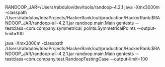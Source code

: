 RANDOOP_JAR=/Users/rabdulov/dev/tools/randoop-4.2.1
java -Xmx3000m -classpath /Users/rabdulov/IdeaProjects/HackerRank/out/production/HackerRank:$RANDOOP_JAR/randoop-all-4.2.1.jar randoop.main.Main gentests --testclass=com.company.symmetrical_points.SymmetricalPoints --output-limit=100

java -Xmx3000m -classpath /Users/rabdulov/IdeaProjects/HackerRank/out/production/HackerRank:$RANDOOP_JAR/randoop-all-4.2.1.jar randoop.main.Main gentests --testclass=com.company.test.RandoopTestingCase --output-limit=100